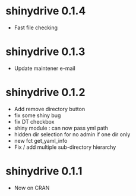 # shinydrive 0.1.4

* Fast file checking

# shinydrive 0.1.3

* Update maintener e-mail

# shinydrive 0.1.2

* Add remove directory button
* fix some shiny bug
* fix DT checkbox
* shiny module : can now pass yml path
* hidden dir selection for no admin if one dir only
* new fct get_yaml_info
* Fix / add multiple sub-directory hierarchy

# shinydrive 0.1.1

* Now on CRAN
      
      
